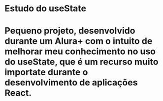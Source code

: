 <h1>Estudo do useState<h1>

<p>Pequeno projeto, desenvolvido durante um Alura+ com o intuito de melhorar meu conhecimento no uso do useState, que é um recurso muito importate durante o desenvolvimento de aplicações React.</p>